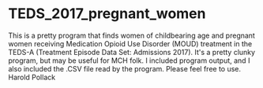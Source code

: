 # TEDS_2017_pregnant_women
This is a pretty program that finds women of childbearing age and pregnant women receiving Medication Opioid Use Disorder (MOUD) treatment in the TEDS-A (Treatment Episode Data Set: Admissions 2017). 
It's a pretty clunky program, but may be useful for MCH folk. I included program output, and I also included the .CSV file read by the program. Please feel free to use.
Harold Pollack
